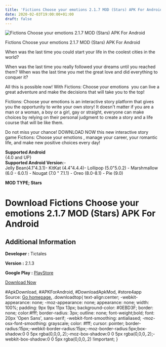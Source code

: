 ```yaml
---
title: 'Fictions Choose your emotions 2.1.7 MOD (Stars) APK For Android'
date: 2020-02-03T19:00:00+01:00
draft: false
---
```


![Fictions Choose your emotions 2.1.7 MOD (Stars) APK For Android](https://i0.wp.com/apkhome.net/wp-content/uploads/2020/02/Fictions-Choose-your-emotions-2.1.7-MOD-Stars.png "Fictions Choose your emotions 2.1.7 MOD (Stars) APK For Android")

  

Fictions Choose your emotions 2.1.7 MOD (Stars) APK For Android

When was the last time you could start your life in the coolest cities in the world?

When was the last time you really followed your dreams until you reached them? When was the last time you met the great love and did everything to conquer it?

All this is possible now! With Fictions: Choose your emotions  you can live a great adventure and make the decisions that will take you to the top!

Fictions: Choose your emotions is an interactive story platform that gives you the opportunity to write your own story! It doesn't matter if you are a man or a woman, a boy or a girl, gay or straight, everyone can make choices by relying on their personal judgment to create a story and a life course that will be like them.

Do not miss your chance! DOWNLOAD NOW this new interactive story game Fictions: Choose your emotions , manage your career, your romantic life, and make new positive choices every day!

**Supported Android**  
{4.0 and UP}  
**Supported Android Version**:-  
Jelly Bean(4.1"4.3.1)- KitKat (4.4"4.4.4)- Lollipop (5.0"5.0.2) - Marshmallow (6.0 - 6.0.1) - Nougat (7.0 " 7.1.1) - Oreo (8.0-8.1) - Pie (9.0)

**MOD TYPE; Stars**

Download Fictions Choose your emotions 2.1.7 MOD (Stars) APK For Android
========================================================================

Additional Information
----------------------

**Developer :** Tictales

**Version :** 2.1.3

**Google Play :** [PlayStore](https://play.google.com/store/apps/details?id=com.tictales.fictions)

  

[Download Now](https://store4app.co/post/fictions-choose-your-emotions-2-1-7-mod-stars-apk-for-android_1580752644)

  
#ApkDownload, #APKForAndroid, #DownloadApkMod, #store4app  
Source: [Go homepage.](https://store4app.co/post/fictions-choose-your-emotions-2-1-7-mod-stars-apk-for-android_1580752644) .downloadtop{ text-align:center; -webkit-appearance: none; -moz-appearance: none; appearance: none; width: 100%; padding: 9px 9px 11px 13px; background-color: #0EBD3F; border: none; color:#fff; border-radius: 3px; outline: none; font-weight;bold; font: 20px 'Open Sans', sans-serif; -webkit-font-smoothing: antialiased; -moz-osx-font-smoothing: grayscale; color: #fff; cursor: pointer; border-radius:15px;-webkit-border-radius:15px;-moz-border-radius:5px;box-shadow:0 0 5px rgba(0,0,0,.2);-moz-box-shadow:0 0 5px rgba(0,0,0,.2);-webkit-box-shadow:0 0 5px rgba(0,0,0,.2) !important; }